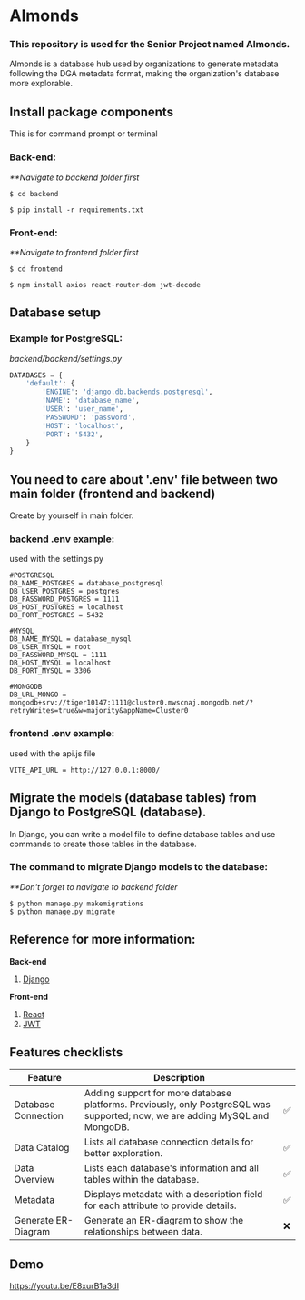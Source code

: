# Almonds
### This repository is used for the Senior Project named Almonds.
Almonds is a database hub used by organizations to generate metadata following the DGA metadata format, making the organization's database more explorable.

## Install package components
This is for command prompt or terminal
### Back-end:
_**Navigate to backend folder first_
```
$ cd backend
```
```
$ pip install -r requirements.txt
```
### Front-end:
_**Navigate to frontend folder first_
```
$ cd frontend
```
```
$ npm install axios react-router-dom jwt-decode
```

## Database setup
### Example for PostgreSQL:
_backend/backend/settings.py_
``` python
DATABASES = {
    'default': {
        'ENGINE': 'django.db.backends.postgresql',
        'NAME': 'database_name',
        'USER': 'user_name',
        'PASSWORD': 'password',
        'HOST': 'localhost',
        'PORT': '5432',
    }
}
```
## You need to care about '.env' file between two main folder (frontend and backend)
Create by yourself in main folder.
### backend .env example:
used with the settings.py
``` 
#POSTGRESQL
DB_NAME_POSTGRES = database_postgresql
DB_USER_POSTGRES = postgres
DB_PASSWORD_POSTGRES = 1111      
DB_HOST_POSTGRES = localhost
DB_PORT_POSTGRES = 5432

#MYSQL
DB_NAME_MYSQL = database_mysql
DB_USER_MYSQL = root
DB_PASSWORD_MYSQL = 1111
DB_HOST_MYSQL = localhost
DB_PORT_MYSQL = 3306

#MONGODB
DB_URL_MONGO = mongodb+srv://tiger10147:1111@cluster0.mwscnaj.mongodb.net/?retryWrites=true&w=majority&appName=Cluster0
```
### frontend .env example:
used with the api.js file
``` 
VITE_API_URL = http://127.0.0.1:8000/
```

## Migrate the models (database tables) from Django to PostgreSQL (database).
In Django, you can write a model file to define database tables and use commands to create those tables in the database.
### The command to migrate Django models to the database:
_**Don't forget to navigate to backend folder_
```
$ python manage.py makemigrations
$ python manage.py migrate
```
## Reference for more information:
**Back-end**
1. [Django](https://docs.djangoproject.com/en/5.0/)

**Front-end**
1. [React](https://legacy.reactjs.org/docs/getting-started.html)
2. [JWT](https://jwt.io/introduction)


## Features checklists
Feature | Description | |
-----|-----|-----|
Database Connection|Adding support for more database platforms. Previously, only PostgreSQL was supported; now, we are adding MySQL and MongoDB.|:white_check_mark:
Data Catalog|Lists all database connection details for better exploration.|:white_check_mark:
Data Overview|Lists each database's information and all tables within the database.|:white_check_mark:
Metadata|Displays metadata with a description field for each attribute to provide details.|:white_check_mark:
Generate ER-Diagram|Generate an ER-diagram to show the relationships between data.|:x:

## Demo
https://youtu.be/E8xurB1a3dI
